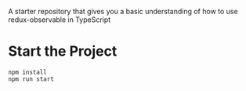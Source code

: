 A starter repository that gives you a basic understanding of how to use redux-observable in TypeScript

# Start the Project

```
npm install
npm run start
```